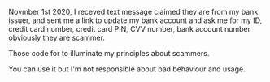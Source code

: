 Novmber 1st 2020, I receved text message claimed they are from my bank issuer, and sent me a link to update my bank account and ask me for my ID, credit card number, credit card PIN, CVV number, bank account number obviously they are scammer.

Those code for to illuminate my principles about scammers.

You can use it but I'm not responsible about bad behaviour and usage. 
 